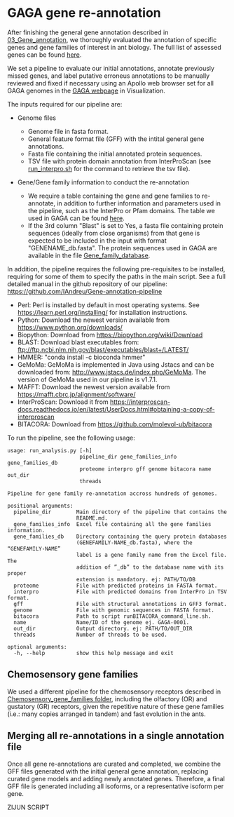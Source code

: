 # GAGA gene re-annotation
After finishing the general gene annotation described in [03_Gene_annotation](../03_Gene_annotation), we thoroughly evaluated the annotation of specific genes and gene families of interest in ant biology. The full list of assessed genes can be found [here](https://docs.google.com/spreadsheets/d/1EI8pShvL_YlbxYEyrlkrod7a-a7W58lR3rWOqlQffgA/edit?usp=sharing).

We set a pipeline to evaluate our initial annotations, annotate previously missed genes, and label putative erroneus annotations to be manually reviewed and fixed if necessary using an Apollo web browser set for all GAGA genomes in the [GAGA webpage](https://db.cngb.org/antbase/project) in Visualization. 

The inputs required for our pipeline are:
- Genome files
   - Genome file in fasta format.
   - General feature format file (GFF) with the intital general gene annotations.
   - Fasta file containing the initial annotated protein sequences.
   - TSV file with protein domain annotation from InterProScan (see [run_interpro.sh](run_interpro.sh) for the command to retrieve the tsv file).

- Gene/Gene family information to conduct the re-annotation
   - We require a table containing the gene and gene families to re-annotate, in addition to further information and parameters used in the pipeline, such as the InterPro or Pfam domains. The table we used in GAGA can be found [here](https://docs.google.com/spreadsheets/d/1EI8pShvL_YlbxYEyrlkrod7a-a7W58lR3rWOqlQffgA/edit?usp=sharing).
   - If the 3rd column "Blast" is set to Yes, a fasta file containing protein sequences (ideally from close organisms) from that gene is expected to be included in the input with format "GENENAME_db.fasta". The protein sequences used in GAGA are available in the file [Gene_family_database](Gene_family_database.zip).

In addition, the pipeline requires the following pre-requisites to be installed, requiring for some of them to specify the paths in the main script. See a full detailed manual in the github repository of our pipeline: https://github.com/IAndreu/Gene-annotation-pipeline 
- Perl: Perl is installed by default in most operating systems. See https://learn.perl.org/installing/ for installation instructions.
- Python: Download the newest version available from https://www.python.org/downloads/
- Biopython: Download from https://biopython.org/wiki/Download
- BLAST: Download blast executables from: ftp://ftp.ncbi.nlm.nih.gov/blast/executables/blast+/LATEST/
- HMMER: "conda install -c bioconda hmmer" 
- GeMoMa: GeMoMa is implemented in Java using Jstacs and can be downloaded from: http://www.jstacs.de/index.php/GeMoMa. The version of GeMoMa used in our pipeline is v1.7.1.
- MAFFT: Download the newest version available from https://mafft.cbrc.jp/alignment/software/
- InterProScan: Download it from https://interproscan-docs.readthedocs.io/en/latest/UserDocs.html#obtaining-a-copy-of-interproscan
- BITACORA: Download from https://github.com/molevol-ub/bitacora


To run the pipeline, see the following usage:
```
usage: run_analysis.py [-h]
                       pipeline_dir gene_families_info gene_families_db
                       proteome interpro gff genome bitacora name out_dir
                       threads

Pipeline for gene family re-annotation accross hundreds of genomes.

positional arguments:
  pipeline_dir        Main directory of the pipeline that contains the
                      README.md.
  gene_families_info  Excel file containing all the gene families information.
  gene_families_db    Directory containing the query protein databases
                      (GENEFAMILY-NAME_db.fasta), where the “GENEFAMILY-NAME”
                      label is a gene family name from the Excel file. The
                      addition of ”_db” to the database name with its proper
                      extension is mandatory. ej: PATH/TO/DB
  proteome            File with predicted proteins in FASTA format.
  interpro            File with predicted domains from InterPro in TSV format.
  gff                 File with structural annotations in GFF3 format.
  genome              File with genomic sequences in FASTA format.
  bitacora            Path to script runBITACORA_command_line.sh.
  name                Name/ID of the genome ej. GAGA-0001.
  out_dir             Output directory. ej: PATH/TO/OUT_DIR
  threads             Number of threads to be used.

optional arguments:
  -h, --help          show this help message and exit
```


## Chemosensory gene families
We used a different pipeline for the chemosensory receptors described in [Chemosensory_gene_families folder](Chemosensory_gene_families), including the olfactory (OR) and gustatory (GR) receptors, given the repetitive nature of these gene families (i.e.: many copies arranged in tandem) and fast evolution in the ants. 



## Merging all re-annotations in a single annotation file
Once all gene re-annotations are curated and completed, we combine the GFF files generated with the initial general gene annotation, replacing curated gene models and adding newly annotated genes. Therefore, a final GFF file is generated including all isoforms, or a representative isoform per gene. 

ZIJUN SCRIPT

